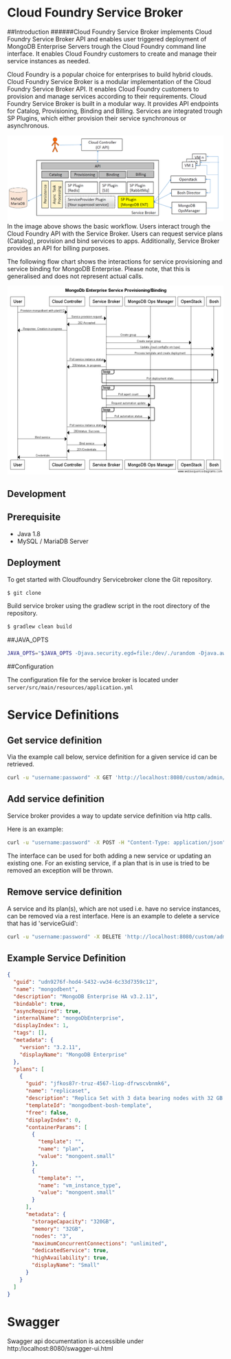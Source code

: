 # Cloud Foundry Service Broker

##Introduction
######Cloud Foundry Service Broker implements Cloud Foundry Service Broker API and enables user triggered deployment of MongoDB Enterprise Servers trough the Cloud Foundry command line interface. It enables Cloud Foundry customers to create and manage their service instances as needed.

Cloud Foundry is a popular choice for enterprises to build hybrid clouds. 
Cloud Foundry Service Broker is a modular implementation of the Cloud Foundry Service Broker API. It enables Cloud Foundry customers to provision and manage services according to their requirements.
Cloud Foundry Service Broker is built in a modular way.
It provides API endpoints for Catalog, Provisioning, Binding and Billing.
Services are integrated trough SP Plugins, which either provision their service synchronous or asynchronous.

![SB](./img/SB.png)
In the image above shows the basic workflow.
Users interact trough the Cloud Foundry API with the Service Broker.
Users can request service plans (Catalog), provision and bind services to apps. Additionally, Service Broker provides an API for billing purposes.

The following flow chart shows the interactions for service provisioning and service binding for MongoDB Enterprise. Please note, that this is generalised and does not represent actual calls.

![](./img/MongoDB-Enterprise_ServiceProvisioning-Binding.png)

## Development
## Prerequisite
- Java 1.8
- MySQL / MariaDB Server
## Deployment
To get started with Cloudfoundry Servicebroker clone the Git repository.

```bash
$ git clone 
```

Build service broker using the gradlew script in the root directory of the repository.

```bash
$ gradlew clean build
```

##JAVA_OPTS
```bash
JAVA_OPTS="$JAVA_OPTS -Djava.security.egd=file:/dev/./urandom -Djava.awt.headless=true -Xmx2048m -XX:MaxPermSize=1024m -XX:+UseConcMarkSweepGC"
```


##Configuration

The configuration file for the service broker is located under ```server/src/main/resources/application.yml```

# Service Definitions

## Get service definition

Via the example call below, service definition for a given service id can be retrieved.
```bash
curl -u "username:password" -X GET 'http://localhost:8080/custom/admin/service-definition/{service_id}'
```

## Add service definition

Service broker provides a way to update service definition via http calls.

Here is an example: 
```bash
curl -u "username:password" -X POST -H "Content-Type: application/json" --data-binary "@path/to/definition/file" 'http://localhost:8080/custom/admin/service-definition/{service_id}'
```
The interface can be used for both adding a new service or updating an existing one. For an existing service, if a plan that is in use is tried to be removed an exception will be thrown.

## Remove service definition

A service and its plan(s), which are not used i.e. have no service instances, can be removed via a rest interface.
Here is an example to delete a service that has id 'serviceGuid':
```bash
curl -u "username:password" -X DELETE 'http://localhost:8080/custom/admin/service-definition/{service_id}'
```

## Example Service Definition
```json
{
  "guid": "udn9276f-hod4-5432-vw34-6c33d7359c12",
  "name": "mongodbent",
  "description": "MongoDB Enterprise HA v3.2.11",
  "bindable": true,
  "asyncRequired": true,
  "internalName": "mongoDbEnterprise",
  "displayIndex": 1,
  "tags": [],
  "metadata": {
    "version": "3.2.11",
    "displayName": "MongoDB Enterprise"
  },
  "plans": [
    {
      "guid": "jfkos87r-truz-4567-liop-dfrwscvbnmk6",
      "name": "replicaset",
      "description": "Replica Set with 3 data bearing nodes with 32 GB memory, 320 GB storage, unlimited concurrent connections",
      "templateId": "mongodbent-bosh-template",
      "free": false,
      "displayIndex": 0,
      "containerParams": [
        {
          "template": "",
          "name": "plan",
          "value": "mongoent.small"
        },
        {
          "template": "",
          "name": "vm_instance_type",
          "value": "mongoent.small"
        }
      ],
      "metadata": {
        "storageCapacity": "320GB",
        "memory": "32GB",
        "nodes": "3",
        "maximumConcurrentConnections": "unlimited",
        "dedicatedService": true,
        "highAvailability": true,
        "displayName": "Small"
      }
    }
  ]
}
```

# Swagger

Swagger api documentation is accessible under http:/localhost:8080/swagger-ui.html